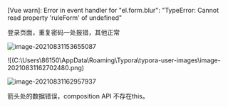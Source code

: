 

[Vue warn]: Error in event handler for "el.form.blur": "TypeError: Cannot read property 'ruleForm' of undefined"

登录页面，重复密码一处报错，其他正常

![image-20210831153655087](C:\Users\86150\AppData\Roaming\Typora\typora-user-images\image-20210831153655087.png)

![(C:\Users\86150\AppData\Roaming\Typora\typora-user-images\image-20210831162702480.png)



![image-20210831162957937](C:\Users\86150\AppData\Roaming\Typora\typora-user-images\image-20210831162957937.png)

箭头处的数据错误，composition API 不存在this。